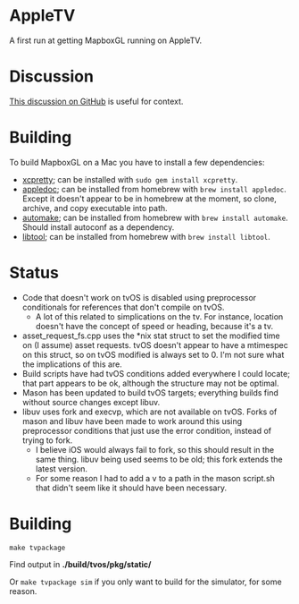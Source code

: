 # AppleTV

A first run at getting MapboxGL running on AppleTV.

# Discussion

[This discussion on GitHub](https://github.com/mapbox/mapbox-gl-native/pull/2340) is useful for context.

# Building

To build MapboxGL on a Mac you have to install a few dependencies:

* [xcpretty](https://github.com/supermarin/xcpretty); can be installed with ```sudo gem install xcpretty```.
* [appledoc](https://github.com/tomaz/appledoc); can be installed from homebrew with ```brew install appledoc```. Except it doesn't appear to be in homebrew at the moment, so clone, archive, and copy executable into path.
* [automake](https://www.gnu.org/software/automake/); can be installed from homebrew with ```brew install automake```. Should install autoconf as a dependency.
* [libtool](http://www.gnu.org/software/libtool/); can be installed from homebrew with ```brew install libtool```.

# Status

* Code that doesn't work on tvOS is disabled using preprocessor conditionals for references that don't compile on tvOS.
  * A lot of this related to simplications on the tv. For instance, location doesn't have the concept of speed or heading, because it's a tv.
* asset_request_fs.cpp uses the *nix stat struct to set the modified time on (I assume) asset requests. tvOS doesn't appear to have a mtimespec on this struct, so on tvOS modified is always set to 0. I'm not sure what the implications of this are.
* Build scripts have had tvOS conditions added everywhere I could locate; that part appears to be ok, although the structure may not be optimal.
* Mason has been updated to build tvOS targets; everything builds find without source changes except libuv.
* libuv uses fork and execvp, which are not available on tvOS. Forks of mason and libuv have been made to work around this using preprocessor conditions that just use the error condition, instead of trying to fork.
  * I believe iOS would always fail to fork, so this should result in the same thing. libuv being used seems to be old; this fork extends the latest version.
  * For some reason I had to add a v to a path in the mason script.sh that didn't seem like it should have been necessary.

# Building

```
make tvpackage
```

Find output in **./build/tvos/pkg/static/**

Or ```make tvpackage sim``` if you only want to build for the simulator, for some reason.
